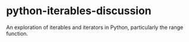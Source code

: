 # python-iterables-discussion
An exploration of iterables and iterators in Python, particularly the range function.

